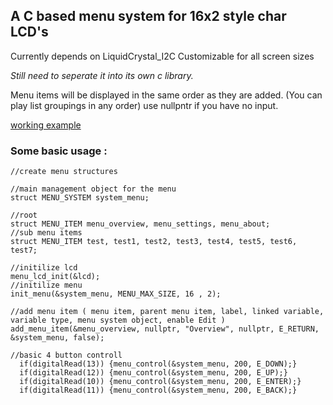 ## A C based menu system for 16x2 style char LCD's
Currently depends on LiquidCrystal_I2C
Customizable for all screen sizes

*Still need to seperate it into its own c library.*

Menu items will be displayed in the same order as they are added.
(You can play list groupings in any order)
use nullpntr if you have no input.

[working example](https://wokwi.com/projects/339710033303437907 "working example")

### Some basic usage :

```
//create menu structures

//main management object for the menu
struct MENU_SYSTEM system_menu; 

//root
struct MENU_ITEM menu_overview, menu_settings, menu_about; 
//sub menu items
struct MENU_ITEM test, test1, test2, test3, test4, test5, test6, test7; 

//initilize lcd
menu_lcd_init(&lcd);
//initilize menu
init_menu(&system_menu, MENU_MAX_SIZE, 16 , 2);

//add menu item ( menu item, parent menu item, label, linked variable, variable type, menu system object, enable Edit )
add_menu_item(&menu_overview, nullptr, "Overview", nullptr, E_RETURN, &system_menu, false); 

//basic 4 button controll
  if(digitalRead(13)) {menu_control(&system_menu, 200, E_DOWN);}
  if(digitalRead(12)) {menu_control(&system_menu, 200, E_UP);}
  if(digitalRead(10)) {menu_control(&system_menu, 200, E_ENTER);}
  if(digitalRead(11)) {menu_control(&system_menu, 200, E_BACK);}
  
  ```
